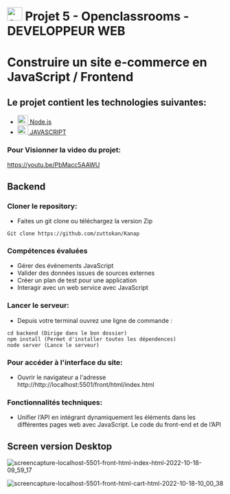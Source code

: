 # <a  href="https://openclassrooms.com/fr/paths/717-developpeur-web"  title="openclassrooms"><img  src="https://upload.wikimedia.org/wikipedia/fr/0/0d/Logo_OpenClassrooms.png"  alt="openclassrooms"  width="35px"  height="31px"></a> Projet 5 - Openclassrooms - DEVELOPPEUR WEB

# Construire un site e-commerce en JavaScript / Frontend
## Le projet contient les technologies suivantes:

- <a  href="https://nodejs.org/"  title="Node.js"><img  src="https://github.com/get-icon/geticon/raw/master/icons/nodejs-icon.svg"  alt="Node.js"  width="25px"  height="21px"> Node.js</a>
- <a  href="https://www.w3schools.com/js/"  title="JAVASCRIPT"><img  src="https://github.com/get-icon/geticon/blob/master/icons/javascript.svg"  alt="JAVASCRIPT"  width="25px"  height="21px"> JAVASCRIPT</a>

### Pour Visionner la video du projet:
https://youtu.be/PbMacc5AAWU

## Backend
### Cloner le repository:

- Faites un git clone ou téléchargez la version Zip

```
Git clone https://github.com/zuttokan/Kanap
```

### Compétences évaluées

- Gérer des événements JavaScript
- Valider des données issues de sources externes
- Créer un plan de test pour une application
- Interagir avec un web service avec JavaScript

### Lancer le serveur:

- Depuis votre terminal ouvrez une ligne de commande :

```
cd backend (Dirige dans le bon dossier)
npm install (Permet d'installer toutes les dépendences)
node server (Lance le serveur)

```

### Pour accéder à l'interface du site:

- Ouvrir le navigateur a l'adresse http://http://localhost:5501/front/html/index.html

### Fonctionnalités techniques:

<ul>
<li>Unifier l’API en intégrant dynamiquement les éléments dans les différentes pages web avec JavaScript. Le code du front-end et de l’API </li>
</ul>

## Screen version Desktop

![screencapture-localhost-5501-front-html-index-html-2022-10-18-09_59_17](https://user-images.githubusercontent.com/100352779/196386902-20848eee-078e-48e5-88ae-5b03f9985726.png)

![screencapture-localhost-5501-front-html-cart-html-2022-10-18-10_00_38](https://user-images.githubusercontent.com/100352779/196386970-bf26d820-f059-4cc0-9d19-d1259f9a8d62.png)
